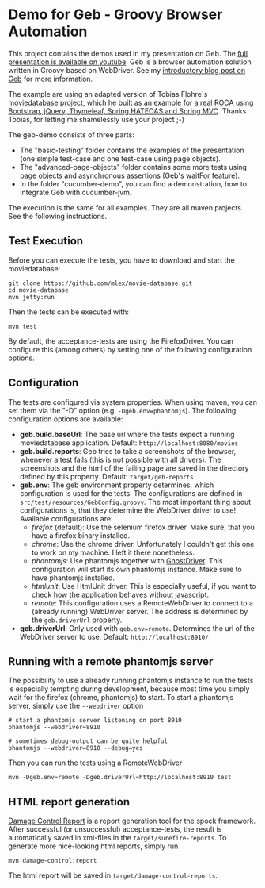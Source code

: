 Demo for Geb - Groovy Browser Automation
========================================

This project contains the demos used in my presentation on Geb. The [full presentation is available on
youtube](https://www.youtube.com/watch?v=_rHScwxaxO0). Geb is a browser automation solution written in Groovy based on
WebDriver. See my [introductory blog post on
Geb](http://blog.codecentric.de/en/2013/02/browser-automation-and-acceptance-testing-with-geb/) for more information. 

The example are using an adapted version of Tobias Flohre`s [moviedatabase project](https://github.com/mlex/movie-database), which he built as an example for [a real ROCA using Bootstrap, jQuery, Thymeleaf, Spring HATEOAS and Spring MVC](http://blog.codecentric.de/en/2013/01/a-real-roca-using-bootstrap-jquery-thymeleaf-spring-hateoas-and-spring-mvc/). Thanks Tobias, for letting me shamelessly use your project ;-)

The geb-demo consists of three parts:
* The "basic-testing" folder contains the examples of the presentation (one simple test-case and one test-case using page objects).
* The "advanced-page-objects" folder contains some more tests using page objects and asynchronous assertions (Geb's waitFor feature).
* In the folder "cucumber-demo", you can find a demonstration, how to integrate Geb with cucumber-jvm.


The execution is the same for all examples. They are all maven projects. See the following instructions.


## Test Execution

Before you can execute the tests, you have to download and start the moviedatabase:

    git clone https://github.com/mlex/movie-database.git
    cd movie-database
    mvn jetty:run

Then the tests can be executed with:

    mvn test

By default, the acceptance-tests are using the FirefoxDriver. You can configure this (among others) by setting one of the following configuration options.


## Configuration

The tests are configured via system properties. When using maven, you can set them via the "-D" option (e.g. `-Dgeb.env=phantomjs`). The following configuration options are available:
* **geb.build.baseUrl**: The base url where the tests expect a running moviedatabase application. Default:
   `http://localhost:8080/movies`
* **geb.build.reports**: Geb tries to take a screenshots of the browser, whenever a test fails (this is not possible with
   all drivers). The screenshots and the html of the failing page are saved in the directory defined by this property. Default: 
   ``target/geb-reports``
* **geb.env**: The geb environment property determines, which configuration is used for the tests. The configurations are
   defined in `src/test/resources/GebConfig.groovy`. The most important thing about configurations is, that they
   determine the WebDriver driver to use! Available configurations are:
   * *firefox* (default): Use the selenium firefox driver. Make sure, that you have a firefox binary installed.
   * *chrome*: Use the chrome driver. Unfortunately I couldn't get this one to work on my machine. I left it there
     nonetheless.
   * *phantomjs*: Use phantomjs together with [GhostDriver](https://github.com/detro/ghostdriver). This configuration
     will start its own phantomjs instance. Make sure to have phantomjs installed.
   * *htmlunit*: Use HtmlUnit driver. This is especially useful, if you want to check how the application behaves
       without javascript.
   * *remote*: This configuration uses a RemoteWebDriver to connect to a (already running) WebDriver server. The
     address is determined by the `geb.driverUrl` property.
* **geb.driverUrl**: Only used with `geb.env=remote`. Determines the url of the WebDriver server to use. Default:
   ``http://localhost:8910/``

## Running with a remote phantomjs server

The possibility to use a already running phantomjs instance to run the tests is especially tempting during development,
because most time you simply wait for the firefox (chrome, phantomjs) to start. To start a phantomjs server, simply use 
the `--webdriver` option

    # start a phantomjs server listening on port 8910
    phantomjs --webdriver=8910

    # sometimes debug-output can be quite helpful
    phantomjs --webdriver=8910 --debug=yes

Then you can run the tests using a RemoteWebDriver

    mvn -Dgeb.env=remote -Dgeb.driverUrl=http://localhost:8910 test

## HTML report generation

[Damage Control Report](https://github.com/damage-control/report) is a report generation tool for the spock framework. After successful (or unsuccessful) acceptance-tests, the result is automatically saved in xml-files in the `target/surefire-reports`. To generate more nice-looking html reports, simply run

    mvn damage-control:report

The html report will be saved in `target/damage-control-reports`.
